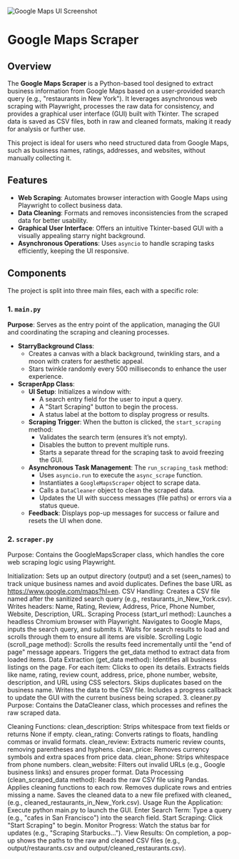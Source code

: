 ![Google Maps UI Screenshot](https://github.com/Nickopusan13/Nickopusan-Portofolio/blob/master/Google%20Maps%20Scraper/Image/Google%20Maps%20UI.png?raw=true)
# Google Maps Scraper
## Overview
The **Google Maps Scraper** is a Python-based tool designed to extract business information from Google Maps based on a user-provided search query (e.g., "restaurants in New York"). It leverages asynchronous web scraping with Playwright, processes the raw data for consistency, and provides a graphical user interface (GUI) built with Tkinter. The scraped data is saved as CSV files, both in raw and cleaned formats, making it ready for analysis or further use.

This project is ideal for users who need structured data from Google Maps, such as business names, ratings, addresses, and websites, without manually collecting it.

## Features
- **Web Scraping**: Automates browser interaction with Google Maps using Playwright to collect business data.
- **Data Cleaning**: Formats and removes inconsistencies from the scraped data for better usability.
- **Graphical User Interface**: Offers an intuitive Tkinter-based GUI with a visually appealing starry night background.
- **Asynchronous Operations**: Uses `asyncio` to handle scraping tasks efficiently, keeping the UI responsive.
## Components
The project is split into three main files, each with a specific role:
### 1. `main.py`
**Purpose**: Serves as the entry point of the application, managing the GUI and coordinating the scraping and cleaning processes.
- **StarryBackground Class**:
  - Creates a canvas with a black background, twinkling stars, and a moon with craters for aesthetic appeal.
  - Stars twinkle randomly every 500 milliseconds to enhance the user experience.
- **ScraperApp Class**:
  - **UI Setup**: Initializes a window with:
    - A search entry field for the user to input a query.
    - A "Start Scraping" button to begin the process.
    - A status label at the bottom to display progress or results.
  - **Scraping Trigger**: When the button is clicked, the `start_scraping` method:
    - Validates the search term (ensures it’s not empty).
    - Disables the button to prevent multiple runs.
    - Starts a separate thread for the scraping task to avoid freezing the GUI.
  - **Asynchronous Task Management**: The `run_scraping_task` method:
    - Uses `asyncio.run` to execute the `async_scrape` function.
    - Instantiates a `GoogleMapsScraper` object to scrape data.
    - Calls a `DataCleaner` object to clean the scraped data.
    - Updates the UI with success messages (file paths) or errors via a status queue.
  - **Feedback**: Displays pop-up messages for success or failure and resets the UI when done.
### 2. `scraper.py`
Purpose: Contains the GoogleMapsScraper class, which handles the core web scraping logic using Playwright.

Initialization:
Sets up an output directory (output) and a set (seen_names) to track unique business names and avoid duplicates.
Defines the base URL as https://www.google.com/maps?hl=en.
CSV Handling:
Creates a CSV file named after the sanitized search query (e.g., restaurants_in_New_York.csv).
Writes headers: Name, Rating, Review, Address, Price, Phone Number, Website, Description, URL.
Scraping Process (start_url method):
Launches a headless Chromium browser with Playwright.
Navigates to Google Maps, inputs the search query, and submits it.
Waits for search results to load and scrolls through them to ensure all items are visible.
Scrolling Logic (scroll_page method):
Scrolls the results feed incrementally until the "end of page" message appears.
Triggers the get_data method to extract data from loaded items.
Data Extraction (get_data method):
Identifies all business listings on the page.
For each item:
Clicks to open its details.
Extracts fields like name, rating, review count, address, price, phone number, website, description, and URL using CSS selectors.
Skips duplicates based on the business name.
Writes the data to the CSV file.
Includes a progress callback to update the GUI with the current business being scraped.
3. cleaner.py
Purpose: Contains the DataCleaner class, which processes and refines the raw scraped data.

Cleaning Functions:
clean_description: Strips whitespace from text fields or returns None if empty.
clean_rating: Converts ratings to floats, handling commas or invalid formats.
clean_review: Extracts numeric review counts, removing parentheses and hyphens.
clean_price: Removes currency symbols and extra spaces from price data.
clean_phone: Strips whitespace from phone numbers.
clean_website: Filters out invalid URLs (e.g., Google business links) and ensures proper format.
Data Processing (clean_scraped_data method):
Reads the raw CSV file using Pandas.
Applies cleaning functions to each row.
Removes duplicate rows and entries missing a name.
Saves the cleaned data to a new file prefixed with cleaned_ (e.g., cleaned_restaurants_in_New_York.csv).
Usage
Run the Application:
Execute python main.py to launch the GUI.
Enter Search Term:
Type a query (e.g., "cafes in San Francisco") into the search field.
Start Scraping:
Click "Start Scraping" to begin.
Monitor Progress:
Watch the status bar for updates (e.g., "Scraping Starbucks...").
View Results:
On completion, a pop-up shows the paths to the raw and cleaned CSV files (e.g., output/restaurants.csv and output/cleaned_restaurants.csv).
